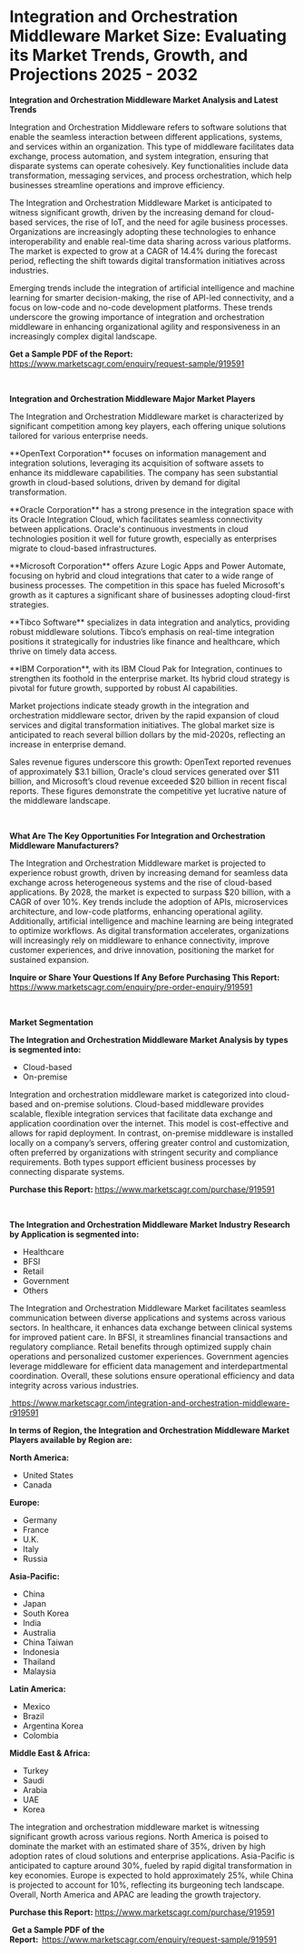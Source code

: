 <p><h1>Integration and Orchestration Middleware Market Size: Evaluating its Market Trends, Growth, and Projections 2025 - 2032</h1></p><p><strong>Integration and Orchestration Middleware Market Analysis and Latest Trends</strong></p>
<p><p>Integration and Orchestration Middleware refers to software solutions that enable the seamless interaction between different applications, systems, and services within an organization. This type of middleware facilitates data exchange, process automation, and system integration, ensuring that disparate systems can operate cohesively. Key functionalities include data transformation, messaging services, and process orchestration, which help businesses streamline operations and improve efficiency.</p><p>The Integration and Orchestration Middleware Market is anticipated to witness significant growth, driven by the increasing demand for cloud-based services, the rise of IoT, and the need for agile business processes. Organizations are increasingly adopting these technologies to enhance interoperability and enable real-time data sharing across various platforms. The market is expected to grow at a CAGR of 14.4% during the forecast period, reflecting the shift towards digital transformation initiatives across industries. </p><p>Emerging trends include the integration of artificial intelligence and machine learning for smarter decision-making, the rise of API-led connectivity, and a focus on low-code and no-code development platforms. These trends underscore the growing importance of integration and orchestration middleware in enhancing organizational agility and responsiveness in an increasingly complex digital landscape.</p></p>
<p><strong>Get a Sample PDF of the Report:&nbsp;</strong> <a href="https://www.marketscagr.com/enquiry/request-sample/919591?utm_campaign=3548&utm_medium=2&utm_source=Github&utm_content=ia&utm_term=18042025&utm_id=integration-and-orchestration-middleware">https://www.marketscagr.com/enquiry/request-sample/919591</a></p>
<p>&nbsp;</p>
<p><strong>Integration and Orchestration Middleware Major Market Players</strong></p>
<p><p>The Integration and Orchestration Middleware market is characterized by significant competition among key players, each offering unique solutions tailored for various enterprise needs. </p><p>**OpenText Corporation** focuses on information management and integration solutions, leveraging its acquisition of software assets to enhance its middleware capabilities. The company has seen substantial growth in cloud-based solutions, driven by demand for digital transformation.</p><p>**Oracle Corporation** has a strong presence in the integration space with its Oracle Integration Cloud, which facilitates seamless connectivity between applications. Oracle's continuous investments in cloud technologies position it well for future growth, especially as enterprises migrate to cloud-based infrastructures.</p><p>**Microsoft Corporation** offers Azure Logic Apps and Power Automate, focusing on hybrid and cloud integrations that cater to a wide range of business processes. The competition in this space has fueled Microsoft's growth as it captures a significant share of businesses adopting cloud-first strategies.</p><p>**Tibco Software** specializes in data integration and analytics, providing robust middleware solutions. Tibco’s emphasis on real-time integration positions it strategically for industries like finance and healthcare, which thrive on timely data access.</p><p>**IBM Corporation**, with its IBM Cloud Pak for Integration, continues to strengthen its foothold in the enterprise market. Its hybrid cloud strategy is pivotal for future growth, supported by robust AI capabilities.</p><p>Market projections indicate steady growth in the integration and orchestration middleware sector, driven by the rapid expansion of cloud services and digital transformation initiatives. The global market size is anticipated to reach several billion dollars by the mid-2020s, reflecting an increase in enterprise demand.</p><p>Sales revenue figures underscore this growth: OpenText reported revenues of approximately $3.1 billion, Oracle's cloud services generated over $11 billion, and Microsoft’s cloud revenue exceeded $20 billion in recent fiscal reports. These figures demonstrate the competitive yet lucrative nature of the middleware landscape.</p></p>
<p>&nbsp;</p>
<p><strong>What Are The Key Opportunities For Integration and Orchestration Middleware Manufacturers?</strong></p>
<p><p>The Integration and Orchestration Middleware market is projected to experience robust growth, driven by increasing demand for seamless data exchange across heterogeneous systems and the rise of cloud-based applications. By 2028, the market is expected to surpass $20 billion, with a CAGR of over 10%. Key trends include the adoption of APIs, microservices architecture, and low-code platforms, enhancing operational agility. Additionally, artificial intelligence and machine learning are being integrated to optimize workflows. As digital transformation accelerates, organizations will increasingly rely on middleware to enhance connectivity, improve customer experiences, and drive innovation, positioning the market for sustained expansion.</p></p>
<p><strong>Inquire or Share Your Questions If Any Before Purchasing This Report:</strong> <a href="https://www.marketscagr.com/enquiry/pre-order-enquiry/919591?utm_campaign=3548&utm_medium=2&utm_source=Github&utm_content=ia&utm_term=18042025&utm_id=integration-and-orchestration-middleware">https://www.marketscagr.com/enquiry/pre-order-enquiry/919591</a></p>
<p>&nbsp;</p>
<p><strong>Market Segmentation</strong></p>
<p><strong>The Integration and Orchestration Middleware Market Analysis by types is segmented into:</strong></p>
<p><ul><li>Cloud-based</li><li>On-premise</li></ul></p>
<p><p>Integration and orchestration middleware market is categorized into cloud-based and on-premise solutions. Cloud-based middleware provides scalable, flexible integration services that facilitate data exchange and application coordination over the internet. This model is cost-effective and allows for rapid deployment. In contrast, on-premise middleware is installed locally on a company’s servers, offering greater control and customization, often preferred by organizations with stringent security and compliance requirements. Both types support efficient business processes by connecting disparate systems.</p></p>
<p><strong>Purchase this Report:&nbsp;</strong><a href="https://www.marketscagr.com/purchase/919591?utm_campaign=3548&utm_medium=2&utm_source=Github&utm_content=ia&utm_term=18042025&utm_id=integration-and-orchestration-middleware">https://www.marketscagr.com/purchase/919591</a></p>
<p>&nbsp;</p>
<p><strong>The Integration and Orchestration Middleware Market Industry Research by Application is segmented into:</strong></p>
<p><ul><li>Healthcare</li><li>BFSI</li><li>Retail</li><li>Government</li><li>Others</li></ul></p>
<p><p>The Integration and Orchestration Middleware Market facilitates seamless communication between diverse applications and systems across various sectors. In healthcare, it enhances data exchange between clinical systems for improved patient care. In BFSI, it streamlines financial transactions and regulatory compliance. Retail benefits through optimized supply chain operations and personalized customer experiences. Government agencies leverage middleware for efficient data management and interdepartmental coordination. Overall, these solutions ensure operational efficiency and data integrity across various industries.</p></p>
<p><a href="https://www.marketscagr.com/integration-and-orchestration-middleware-r919591?utm_campaign=3548&utm_medium=2&utm_source=Github&utm_content=ia&utm_term=18042025&utm_id=integration-and-orchestration-middleware">&nbsp;https://www.marketscagr.com/integration-and-orchestration-middleware-r919591</a></p>
<p><strong>In terms of Region, the Integration and Orchestration Middleware Market Players available by Region are:</strong></p>
<p>
    <p> <strong> North America: </strong>
        <ul>
            <li>United States</li>
            <li>Canada</li>
        </ul>
        </p> 
    <p> <strong> Europe: </strong>
        <ul>
            <li>Germany</li>
            <li>France</li>
            <li>U.K.</li>
            <li>Italy</li>
            <li>Russia</li>
        </ul>
        </p> 
    <p> <strong> Asia-Pacific: </strong>
        <ul>
            <li>China</li>
            <li>Japan</li>
            <li>South Korea</li>
            <li>India</li>
            <li>Australia</li>
            <li>China Taiwan</li>
            <li>Indonesia</li>
            <li>Thailand</li>
            <li>Malaysia</li>
        </ul>
        </p> 
    <p> <strong> Latin America: </strong>
        <ul>
            <li>Mexico</li>
            <li>Brazil</li>
            <li>Argentina Korea</li>
            <li>Colombia</li>
        </ul>
        </p> 
    <p> <strong> Middle East & Africa: </strong>
        <ul>
            <li>Turkey</li>
            <li>Saudi</li>
            <li>Arabia</li>
            <li>UAE</li>
            <li>Korea</li>
        </ul>
    </p>
    </p>
<p><p>The integration and orchestration middleware market is witnessing significant growth across various regions. North America is poised to dominate the market with an estimated share of 35%, driven by high adoption rates of cloud solutions and enterprise applications. Asia-Pacific is anticipated to capture around 30%, fueled by rapid digital transformation in key economies. Europe is expected to hold approximately 25%, while China is projected to account for 10%, reflecting its burgeoning tech landscape. Overall, North America and APAC are leading the growth trajectory.</p></p>
<p><strong>Purchase this Report: </strong><a href="https://www.marketscagr.com/purchase/919591?utm_campaign=3548&utm_medium=2&utm_source=Github&utm_content=ia&utm_term=18042025&utm_id=integration-and-orchestration-middleware">https://www.marketscagr.com/purchase/919591</a></p>
<p>&nbsp;<strong>Get a Sample PDF of the Report:&nbsp;&nbsp;</strong><a href="https://www.marketscagr.com/enquiry/request-sample/919591?utm_campaign=3548&utm_medium=2&utm_source=Github&utm_content=ia&utm_term=18042025&utm_id=integration-and-orchestration-middleware">https://www.marketscagr.com/enquiry/request-sample/919591</a></p>
<p><strong></strong></p>
<p><p></p><p></p><p></p></p>